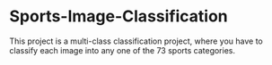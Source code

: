 # Sports-Image-Classification

This project is a multi-class classification project, where you have to classify each image into any one of the 73 sports categories.

